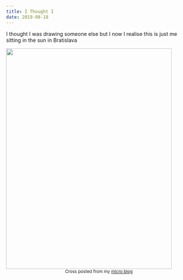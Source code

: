 ```yaml
---
title: I Thought I
date: 2019-08-18
---
```


<p>I thought I was drawing someone else but I now I realise this is just me sitting in the sun in Bratislava</p>
<img src="https://JoshNicholas.micro.blog/uploads/2019/75381b6d3c.jpg" width="450" height="600" alt="" />
<br>
<center><small>Cross posted from my <a href='http://micro.blog/joshnicholas'>micro blog</a></small></center>
<br>
